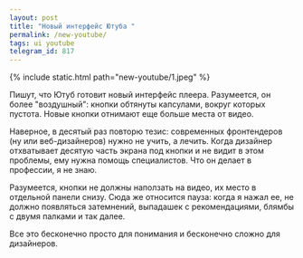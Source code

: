 ```yaml
---
layout: post
title: "Новый интерфейс Ютуба "
permalink: /new-youtube/
tags: ui youtube
telegram_id: 817
---
```


{% include static.html path="new-youtube/1.jpeg" %}

Пишут, что Ютуб готовит новый интерфейс плеера. Разумеется, он более
"воздушный": кнопки обтянуты капсулами, вокруг которых пустота. Новые кнопки
отнимают еще больше места от видео.

Наверное, в десятый раз повторю тезис: современных фронтендеров (ну или
веб-дизайнеров) нужно не учить, а лечить. Когда дизайнер отхватывает десятую
часть экрана под кнопки и не видит в этом проблемы, ему нужна помощь
специалистов. Что он делает в профессии, я не знаю.

Разумеется, кнопки не должны наползать на видео, их место в отдельной панели
снизу. Сюда же относится пауза: когда я нажал ее, не должно появляться
затемнений, выпадашек с рекомендациями, блямбы с двумя палками и так далее.

Все это бесконечно просто для понимания и бесконечно сложно для дизайнеров.
